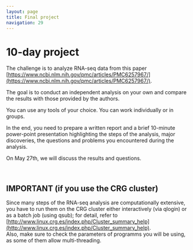 ```yaml
---
layout: page
title: Final project
navigation: 29
---
```


# 10-day project

The challenge is to analyze RNA-seq data from this paper 
[https://www.ncbi.nlm.nih.gov/pmc/articles/PMC6257967/](https://www.ncbi.nlm.nih.gov/pmc/articles/PMC6257967/).

The goal is to conduct an independent analysis on your own and compare the results with those provided by the authors.


You can use any tools of your choice.
You can work individually or in groups.

In the end, you need to prepare a written report and a brief 10-minute power-point presentation highlighting the steps of the analysis, major discoveries, the questions and problems you encountered during the analysis.

On May 27th, we will discuss the results and questions. 

<br/>

## IMPORTANT (if you use the CRG cluster)
Since many steps of the RNA-seq analysis are computationally extensive, you have to run them on the CRG cluster either interactively (via qlogin) or as a batch job (using qsub); for detail, refer to [http://www.linux.crg.es/index.php/Cluster_summary_help](http://www.linux.crg.es/index.php/Cluster_summary_help).
<br/>
Also, make sure to check the parameters of programms you will be using, as some of them allow multi-threading.

<br/>

